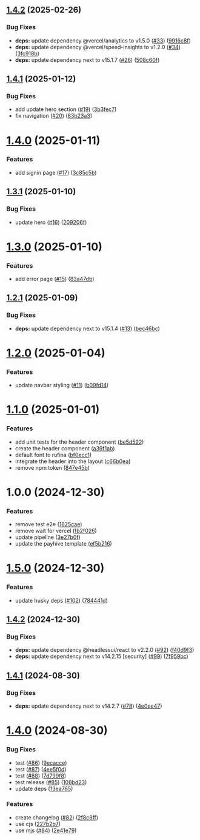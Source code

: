 ## [1.4.2](https://github.com/imevanc/payhive/compare/v1.4.1...v1.4.2) (2025-02-26)


### Bug Fixes

* **deps:** update dependency @vercel/analytics to v1.5.0 ([#33](https://github.com/imevanc/payhive/issues/33)) ([9916c8f](https://github.com/imevanc/payhive/commit/9916c8f9ff0bdb0765efc9174eab0aba7b8bad46))
* **deps:** update dependency @vercel/speed-insights to v1.2.0 ([#34](https://github.com/imevanc/payhive/issues/34)) ([3fc918b](https://github.com/imevanc/payhive/commit/3fc918bb804087110f8ae9f9d73b86ee0f0d140f))
* **deps:** update dependency next to v15.1.7 ([#26](https://github.com/imevanc/payhive/issues/26)) ([508c60f](https://github.com/imevanc/payhive/commit/508c60f1879c3ece48d13b787d190ccf50eb39c7))

## [1.4.1](https://github.com/imevanc/payhive/compare/v1.4.0...v1.4.1) (2025-01-12)


### Bug Fixes

* add update hero section ([#19](https://github.com/imevanc/payhive/issues/19)) ([3b3fec7](https://github.com/imevanc/payhive/commit/3b3fec7b501fb59ab775fdaeb46ccf774e890dfd))
* fix navigation ([#20](https://github.com/imevanc/payhive/issues/20)) ([83b23a3](https://github.com/imevanc/payhive/commit/83b23a36bd820384eede96ca5d4bea513bc681f2))

# [1.4.0](https://github.com/imevanc/payhive/compare/v1.3.1...v1.4.0) (2025-01-11)


### Features

* add signin page ([#17](https://github.com/imevanc/payhive/issues/17)) ([3c85c5b](https://github.com/imevanc/payhive/commit/3c85c5b265fba8936dc6f6f62a6382590c00281c))

## [1.3.1](https://github.com/imevanc/payhive/compare/v1.3.0...v1.3.1) (2025-01-10)


### Bug Fixes

* update hero ([#16](https://github.com/imevanc/payhive/issues/16)) ([209206f](https://github.com/imevanc/payhive/commit/209206fd46361bff100a19466b47600213b6f881))

# [1.3.0](https://github.com/imevanc/payhive/compare/v1.2.1...v1.3.0) (2025-01-10)


### Features

* add error page ([#15](https://github.com/imevanc/payhive/issues/15)) ([83a47db](https://github.com/imevanc/payhive/commit/83a47db94579962cafdd25b9ee368d45196e73f2))

## [1.2.1](https://github.com/imevanc/payhive/compare/v1.2.0...v1.2.1) (2025-01-09)


### Bug Fixes

* **deps:** update dependency next to v15.1.4 ([#13](https://github.com/imevanc/payhive/issues/13)) ([bec46bc](https://github.com/imevanc/payhive/commit/bec46bc8da27b4e69f8bc7a063c93a5ab12e49f9))

# [1.2.0](https://github.com/imevanc/payhive/compare/v1.1.0...v1.2.0) (2025-01-04)


### Features

* update navbar styling ([#11](https://github.com/imevanc/payhive/issues/11)) ([b09fd14](https://github.com/imevanc/payhive/commit/b09fd14aa8ea9c32d1ef11760979243acdb2ce58))

# [1.1.0](https://github.com/imevanc/payhive/compare/v1.0.0...v1.1.0) (2025-01-01)


### Features

* add unit tests for the header component ([be5d592](https://github.com/imevanc/payhive/commit/be5d59201d863d6a8f62f3b0fa335d8ecb1e6a8a))
* create the header component ([a39f1ab](https://github.com/imevanc/payhive/commit/a39f1ab91d5066283b84805427d1b76dcfad5a26))
* default font to rufina ([bf0ecc1](https://github.com/imevanc/payhive/commit/bf0ecc193723825809e56f172e96bc42b4c1e56e))
* integrate the header into the layout ([c66b0ea](https://github.com/imevanc/payhive/commit/c66b0ea3b6b80aa8f6293c7ca1e47d4ae29fe7c5))
* remove npm token ([847e45b](https://github.com/imevanc/payhive/commit/847e45b162c55cb7dcd588ab4b3d34339eb5acf9))

# 1.0.0 (2024-12-30)


### Features

* remove test e2e ([1625cae](https://github.com/imevanc/payhive/commit/1625caefb3ee7139f90d39fe78b82aec291b7b3a))
* remove wait for vercel ([fb2f026](https://github.com/imevanc/payhive/commit/fb2f026e225cf6c537000db34e285fa6f54e8bd9))
* update pipeline ([3e27b0f](https://github.com/imevanc/payhive/commit/3e27b0f488b847351676f726c6dd2441774da47f))
* update the payhive template ([ef5b216](https://github.com/imevanc/payhive/commit/ef5b216faabc5613a01e57b7bbc7c99897fc785a))

# [1.5.0](https://github.com/imevanc/nextjs-starter/compare/v1.4.2...v1.5.0) (2024-12-30)


### Features

* update husky deps ([#102](https://github.com/imevanc/nextjs-starter/issues/102)) ([784441d](https://github.com/imevanc/nextjs-starter/commit/784441da5f50fdc0a700607541ed8ed9ced166d8))

## [1.4.2](https://github.com/imevanc/nextjs-starter/compare/v1.4.1...v1.4.2) (2024-12-30)


### Bug Fixes

* **deps:** update dependency @headlessui/react to v2.2.0 ([#92](https://github.com/imevanc/nextjs-starter/issues/92)) ([f40d9f3](https://github.com/imevanc/nextjs-starter/commit/f40d9f36c315b359b000b2a90cfa5e90d2609d50))
* **deps:** update dependency next to v14.2.15 [security] ([#99](https://github.com/imevanc/nextjs-starter/issues/99)) ([7f959bc](https://github.com/imevanc/nextjs-starter/commit/7f959bce7ef3a7093f77f8f8ba62d58517dca9a9))

## [1.4.1](https://github.com/imevanc/nextjs-starter/compare/v1.4.0...v1.4.1) (2024-08-30)


### Bug Fixes

* **deps:** update dependency next to v14.2.7 ([#78](https://github.com/imevanc/nextjs-starter/issues/78)) ([4e0ee47](https://github.com/imevanc/nextjs-starter/commit/4e0ee47f386cc5882fbdf153d413ae32bc9777d5))

# [1.4.0](https://github.com/imevanc/nextjs-starter/compare/v1.3.0...v1.4.0) (2024-08-30)


### Bug Fixes

* test ([#86](https://github.com/imevanc/nextjs-starter/issues/86)) ([9ecacce](https://github.com/imevanc/nextjs-starter/commit/9ecacce5d4945ac440903285110dd1f74b04a313))
* test ([#87](https://github.com/imevanc/nextjs-starter/issues/87)) ([4ee5f0d](https://github.com/imevanc/nextjs-starter/commit/4ee5f0d627d0ce35804c3b06ad955a2658263250))
* test ([#88](https://github.com/imevanc/nextjs-starter/issues/88)) ([7d799f8](https://github.com/imevanc/nextjs-starter/commit/7d799f8860f2eb9b2c38f341efcff91d5b19e933))
* test release ([#85](https://github.com/imevanc/nextjs-starter/issues/85)) ([108bd23](https://github.com/imevanc/nextjs-starter/commit/108bd232654ee49ef31bb055281154718bc05260))
* update deps ([13ea765](https://github.com/imevanc/nextjs-starter/commit/13ea765370eb82dba0c49aaa323c2677162a65f3))


### Features

* create changelog ([#82](https://github.com/imevanc/nextjs-starter/issues/82)) ([2f8c8ff](https://github.com/imevanc/nextjs-starter/commit/2f8c8ffbfebd54ab3bb2995b1232a58474e0a5c2))
* use cjs ([227b2b7](https://github.com/imevanc/nextjs-starter/commit/227b2b7700c1901daddabc654e7176d15f49a449))
* use mjs ([#84](https://github.com/imevanc/nextjs-starter/issues/84)) ([2e41e79](https://github.com/imevanc/nextjs-starter/commit/2e41e790438ae09d99f332b80aa480ad1fc0efb3))
